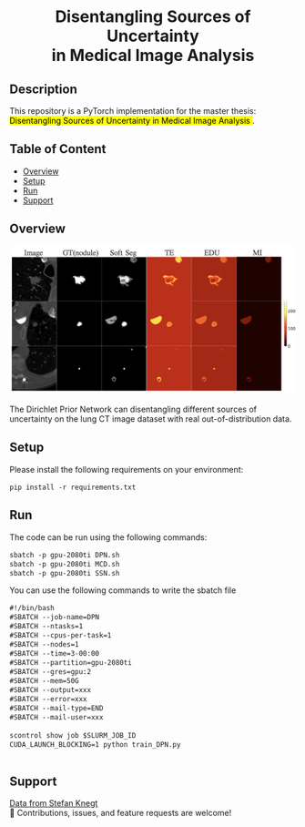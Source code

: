 <h1 align="center">Disentangling Sources of Uncertainty <br> in Medical Image Analysis </h1>

## Description
This repository is a PyTorch implementation for the master thesis: <mark> Disentangling Sources of Uncertainty in Medical Image Analysis </mark>.

## Table of Content
- [Overview](#overview)
- [Setup](#setup)
- [Run](#run)
- [Support](#support)
## Overview

<p align="center">
  <img src="result.png" alt="drawing" width="900"/>
</p>
The Dirichlet Prior Network can disentangling different sources of uncertainty on the lung CT image dataset with real out-of-distribution data.

## Setup
Please install the following requirements on your environment:
```
pip install -r requirements.txt
```
  
## Run 
The code can be run using the following commands:
```
sbatch -p gpu-2080ti DPN.sh
sbatch -p gpu-2080ti MCD.sh
sbatch -p gpu-2080ti SSN.sh
```
You can use the following commands to write the sbatch file
```
#!/bin/bash
#SBATCH --job-name=DPN
#SBATCH --ntasks=1                                              
#SBATCH --cpus-per-task=1                                    
#SBATCH --nodes=1                                               
#SBATCH --time=3-00:00                                     
#SBATCH --partition=gpu-2080ti                                 
#SBATCH --gres=gpu:2                                            
#SBATCH --mem=50G                                               
#SBATCH --output=xxx                  
#SBATCH --error=xxx              
#SBATCH --mail-type=END                                        
#SBATCH --mail-user=xxx

scontrol show job $SLURM_JOB_ID 
CUDA_LAUNCH_BLOCKING=1 python train_DPN.py
 
```
 
## Support
[Data from Stefan Knegt](https://github.com/stefanknegt/Probabilistic-Unet-Pytorch) <br>
🤝  Contributions, issues, and feature requests are welcome!
